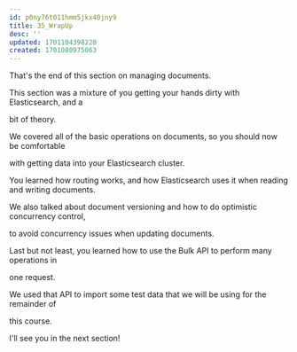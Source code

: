 ```yaml
---
id: p0ny76t011hmm5jkx40jny9
title: 35_WrapUp
desc: ''
updated: 1701104398220
created: 1701080975063
---
```

That's the end of this section on managing documents.

This section was a mixture of you getting your hands dirty with Elasticsearch, and a

bit of theory.

We covered all of the basic operations on documents, so you should now be comfortable

with getting data into your Elasticsearch cluster.

You learned how routing works, and how Elasticsearch uses it when reading and writing documents.

We also talked about document versioning and how to do optimistic concurrency control,

to avoid concurrency issues when updating documents.

Last but not least, you learned how to use the Bulk API to perform many operations in

one request.

We used that API to import some test data that we will be using for the remainder of

this course.

I'll see you in the next section!